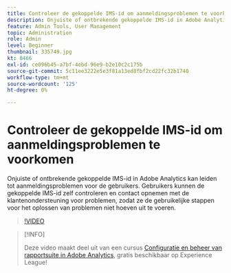 ```yaml
---
title: Controleer de gekoppelde IMS-id om aanmeldingsproblemen te voorkomen
description: Onjuiste of ontbrekende gekoppelde IMS-id in Adobe Analytics kan leiden tot aanmeldingsproblemen voor de gebruikers. Gebruikers kunnen de gekoppelde IMS-id zelf controleren en contact opnemen met de klantenondersteuning voor problemen, zodat ze de gebruikelijke stappen voor het oplossen van problemen niet hoeven uit te voeren.
feature: Admin Tools, User Management
topic: Administration
role: Admin
level: Beginner
thumbnail: 335749.jpg
kt: 8466
exl-id: ce096b45-a7bf-4ebd-96e9-b2e10c2c175b
source-git-commit: 5c11ee3222e5e3f81a13ed8fbf2cd22fc32b1740
workflow-type: tm+mt
source-wordcount: '125'
ht-degree: 0%

---
```


# Controleer de gekoppelde IMS-id om aanmeldingsproblemen te voorkomen

Onjuiste of ontbrekende gekoppelde IMS-id in Adobe Analytics kan leiden tot aanmeldingsproblemen voor de gebruikers. Gebruikers kunnen de gekoppelde IMS-id zelf controleren en contact opnemen met de klantenondersteuning voor problemen, zodat ze de gebruikelijke stappen voor het oplossen van problemen niet hoeven uit te voeren.

>[!VIDEO](https://video.tv.adobe.com/v/335749/?quality=12&learn=on)

>[!INFO]
>
> Deze video maakt deel uit van een cursus [Configuratie en beheer van rapportsuite in Adobe Analytics](https://experienceleague.adobe.com/?recommended=Analytics-A-1-2021.1.administration), gratis beschikbaar op Experience League!